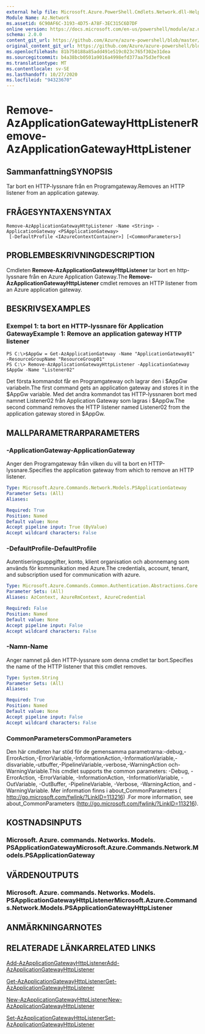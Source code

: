 ```yaml
---
external help file: Microsoft.Azure.PowerShell.Cmdlets.Network.dll-Help.xml
Module Name: Az.Network
ms.assetid: 6C90AF6C-3193-4D75-A78F-3EC315C6D7DF
online version: https://docs.microsoft.com/en-us/powershell/module/az.network/remove-azapplicationgatewayhttplistener
schema: 2.0.0
content_git_url: https://github.com/Azure/azure-powershell/blob/master/src/Network/Network/help/Remove-AzApplicationGatewayHttpListener.md
original_content_git_url: https://github.com/Azure/azure-powershell/blob/master/src/Network/Network/help/Remove-AzApplicationGatewayHttpListener.md
ms.openlocfilehash: 81b750188a85add491e519c023c765f302e31dea
ms.sourcegitcommit: b4a38bcb0501a9016a4998efd377aa75d3ef9ce8
ms.translationtype: MT
ms.contentlocale: sv-SE
ms.lasthandoff: 10/27/2020
ms.locfileid: "94323670"
---
```

# <span data-ttu-id="d5ba3-101">Remove-AzApplicationGatewayHttpListener</span><span class="sxs-lookup"><span data-stu-id="d5ba3-101">Remove-AzApplicationGatewayHttpListener</span></span>

## <span data-ttu-id="d5ba3-102">Sammanfattning</span><span class="sxs-lookup"><span data-stu-id="d5ba3-102">SYNOPSIS</span></span>
<span data-ttu-id="d5ba3-103">Tar bort en HTTP-lyssnare från en Programgateway.</span><span class="sxs-lookup"><span data-stu-id="d5ba3-103">Removes an HTTP listener from an application gateway.</span></span>

## <span data-ttu-id="d5ba3-104">FRÅGESYNTAXEN</span><span class="sxs-lookup"><span data-stu-id="d5ba3-104">SYNTAX</span></span>

```
Remove-AzApplicationGatewayHttpListener -Name <String> -ApplicationGateway <PSApplicationGateway>
 [-DefaultProfile <IAzureContextContainer>] [<CommonParameters>]
```

## <span data-ttu-id="d5ba3-105">PROBLEMBESKRIVNING</span><span class="sxs-lookup"><span data-stu-id="d5ba3-105">DESCRIPTION</span></span>
<span data-ttu-id="d5ba3-106">Cmdleten **Remove-AzApplicationGatewayHttpListener** tar bort en http-lyssnare från en Azure Application Gateway.</span><span class="sxs-lookup"><span data-stu-id="d5ba3-106">The **Remove-AzApplicationGatewayHttpListener** cmdlet removes an HTTP listener from an Azure application gateway.</span></span>

## <span data-ttu-id="d5ba3-107">BESKRIVS</span><span class="sxs-lookup"><span data-stu-id="d5ba3-107">EXAMPLES</span></span>

### <span data-ttu-id="d5ba3-108">Exempel 1: ta bort en HTTP-lyssnare för Application Gateway</span><span class="sxs-lookup"><span data-stu-id="d5ba3-108">Example 1: Remove an application gateway HTTP listener</span></span>
```
PS C:\>$AppGw = Get-AzApplicationGateway -Name "ApplicationGateway01" -ResourceGroupName "ResourceGroup01"
PS C:\> Remove-AzApplicationGatewayHttpListener -ApplicationGateway $AppGw -Name "Listener02"
```

<span data-ttu-id="d5ba3-109">Det första kommandot får en Programgateway och lagrar den i $AppGw variabeln.</span><span class="sxs-lookup"><span data-stu-id="d5ba3-109">The first command gets an application gateway and stores it in the $AppGw variable.</span></span>
<span data-ttu-id="d5ba3-110">Med det andra kommandot tas HTTP-lyssnaren bort med namnet Listener02 från Application Gateway som lagras i $AppGw.</span><span class="sxs-lookup"><span data-stu-id="d5ba3-110">The second command removes the HTTP listener named Listener02 from the application gateway stored in $AppGw.</span></span>

## <span data-ttu-id="d5ba3-111">MALLPARAMETRAR</span><span class="sxs-lookup"><span data-stu-id="d5ba3-111">PARAMETERS</span></span>

### <span data-ttu-id="d5ba3-112">-ApplicationGateway</span><span class="sxs-lookup"><span data-stu-id="d5ba3-112">-ApplicationGateway</span></span>
<span data-ttu-id="d5ba3-113">Anger den Programgateway från vilken du vill ta bort en HTTP-lyssnare.</span><span class="sxs-lookup"><span data-stu-id="d5ba3-113">Specifies the application gateway from which to remove an HTTP listener.</span></span>

```yaml
Type: Microsoft.Azure.Commands.Network.Models.PSApplicationGateway
Parameter Sets: (All)
Aliases:

Required: True
Position: Named
Default value: None
Accept pipeline input: True (ByValue)
Accept wildcard characters: False
```

### <span data-ttu-id="d5ba3-114">-DefaultProfile</span><span class="sxs-lookup"><span data-stu-id="d5ba3-114">-DefaultProfile</span></span>
<span data-ttu-id="d5ba3-115">Autentiseringsuppgifter, konto, klient organisation och abonnemang som används för kommunikation med Azure.</span><span class="sxs-lookup"><span data-stu-id="d5ba3-115">The credentials, account, tenant, and subscription used for communication with azure.</span></span>

```yaml
Type: Microsoft.Azure.Commands.Common.Authentication.Abstractions.Core.IAzureContextContainer
Parameter Sets: (All)
Aliases: AzContext, AzureRmContext, AzureCredential

Required: False
Position: Named
Default value: None
Accept pipeline input: False
Accept wildcard characters: False
```

### <span data-ttu-id="d5ba3-116">-Namn</span><span class="sxs-lookup"><span data-stu-id="d5ba3-116">-Name</span></span>
<span data-ttu-id="d5ba3-117">Anger namnet på den HTTP-lyssnare som denna cmdlet tar bort.</span><span class="sxs-lookup"><span data-stu-id="d5ba3-117">Specifies the name of the HTTP listener that this cmdlet removes.</span></span>

```yaml
Type: System.String
Parameter Sets: (All)
Aliases:

Required: True
Position: Named
Default value: None
Accept pipeline input: False
Accept wildcard characters: False
```

### <span data-ttu-id="d5ba3-118">CommonParameters</span><span class="sxs-lookup"><span data-stu-id="d5ba3-118">CommonParameters</span></span>
<span data-ttu-id="d5ba3-119">Den här cmdleten har stöd för de gemensamma parametrarna:-debug,-ErrorAction,-ErrorVariable,-InformationAction,-InformationVariable,-disvariable,-utbuffer,-PipelineVariable,-verbose,-WarningAction och-WarningVariable.</span><span class="sxs-lookup"><span data-stu-id="d5ba3-119">This cmdlet supports the common parameters: -Debug, -ErrorAction, -ErrorVariable, -InformationAction, -InformationVariable, -OutVariable, -OutBuffer, -PipelineVariable, -Verbose, -WarningAction, and -WarningVariable.</span></span> <span data-ttu-id="d5ba3-120">Mer information finns i about_CommonParameters ( http://go.microsoft.com/fwlink/?LinkID=113216) .</span><span class="sxs-lookup"><span data-stu-id="d5ba3-120">For more information, see about_CommonParameters (http://go.microsoft.com/fwlink/?LinkID=113216).</span></span>

## <span data-ttu-id="d5ba3-121">KOSTNADS</span><span class="sxs-lookup"><span data-stu-id="d5ba3-121">INPUTS</span></span>

### <span data-ttu-id="d5ba3-122">Microsoft. Azure. commands. Networks. Models. PSApplicationGateway</span><span class="sxs-lookup"><span data-stu-id="d5ba3-122">Microsoft.Azure.Commands.Network.Models.PSApplicationGateway</span></span>

## <span data-ttu-id="d5ba3-123">VÄRDEN</span><span class="sxs-lookup"><span data-stu-id="d5ba3-123">OUTPUTS</span></span>

### <span data-ttu-id="d5ba3-124">Microsoft. Azure. commands. Networks. Models. PSApplicationGatewayHttpListener</span><span class="sxs-lookup"><span data-stu-id="d5ba3-124">Microsoft.Azure.Commands.Network.Models.PSApplicationGatewayHttpListener</span></span>

## <span data-ttu-id="d5ba3-125">ANMÄRKNINGAR</span><span class="sxs-lookup"><span data-stu-id="d5ba3-125">NOTES</span></span>

## <span data-ttu-id="d5ba3-126">RELATERADE LÄNKAR</span><span class="sxs-lookup"><span data-stu-id="d5ba3-126">RELATED LINKS</span></span>

[<span data-ttu-id="d5ba3-127">Add-AzApplicationGatewayHttpListener</span><span class="sxs-lookup"><span data-stu-id="d5ba3-127">Add-AzApplicationGatewayHttpListener</span></span>](./Add-AzApplicationGatewayHttpListener.md)

[<span data-ttu-id="d5ba3-128">Get-AzApplicationGatewayHttpListener</span><span class="sxs-lookup"><span data-stu-id="d5ba3-128">Get-AzApplicationGatewayHttpListener</span></span>](./Get-AzApplicationGatewayHttpListener.md)

[<span data-ttu-id="d5ba3-129">New-AzApplicationGatewayHttpListener</span><span class="sxs-lookup"><span data-stu-id="d5ba3-129">New-AzApplicationGatewayHttpListener</span></span>](./New-AzApplicationGatewayHttpListener.md)

[<span data-ttu-id="d5ba3-130">Set-AzApplicationGatewayHttpListener</span><span class="sxs-lookup"><span data-stu-id="d5ba3-130">Set-AzApplicationGatewayHttpListener</span></span>](./Set-AzApplicationGatewayHttpListener.md)


